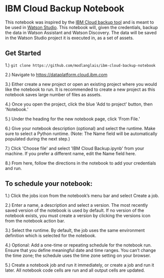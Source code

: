 # IBM Cloud Backup Notebook

This notebook was inspired by the [IBM Cloud backup tool](https://github.com/modlanglais/ibm-cloud-backup) and is meant to be used in [Watson Studio](https://dataplatform.cloud.ibm.com/). This notebook will, given the credentials, backup the data in Watson Assistant and Watson Discovery. The data will be saved in the Watson Studio project it is executed in, as a set of assets.

## Get Started

1.) `git clone https://github.com/modlanglais/ibm-cloud-backup-notebook`

2.) Navigate to https://dataplatform.cloud.ibm.com

3.) Either create a new project or open an existing project where you would like the notebook to run. It is recommended to create a new project as this notebook saves large number of files as assets.

4.) Once you open the project, click the blue 'Add to project' button, then 'Notebook.'

5.) Under the heading for the new notebook page, click 'From File.'

6.) Give your notebook description (optional) and select the runtime. Make sure to select a Python runtime. (Note: The Name field will be automatically populated during the next step.)

7.) Click 'Choose file' and select 'IBM Cloud Backup.ipynb' from your machine. If you prefer a different name, edit the Name field here.

8.) From here, follow the directions in the notebook to add your credentials and run.



## To schedule your notebook:

1.) Click the jobs icon from the notebook’s menu bar and select Create a job.

2.) Enter a name, a description and select a version. The most recently saved version of the notebook is used by default. If no version of the notebook exists, you must create a version by clicking the versions icon from the notebook action bar.

3.) Select the runtime. By default, the job uses the same environment definition which is selected for the notebook.

4.) Optional: Add a one-time or repeating schedule for the notebook run. Ensure that you define meaningful date and time ranges. You can’t change the time zone; the schedule uses the time zone setting on your browser.

5.) Create a notebook job and run it immediately, or create a job and run it later. All notebook code cells are run and all output cells are updated.
